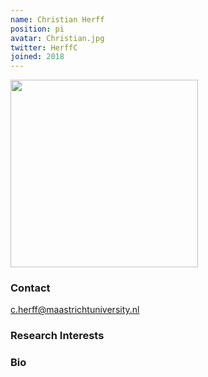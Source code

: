 ```yaml
---
name: Christian Herff
position: pi
avatar: Christian.jpg
twitter: HerffC
joined: 2018
---
```


<img width="300" src="{{site.baseurl}}/images/people/{{page.avatar}}" data-action="zoom">

### Contact
c.herff@maastrichtuniversity.nl

### Research Interests

### Bio

